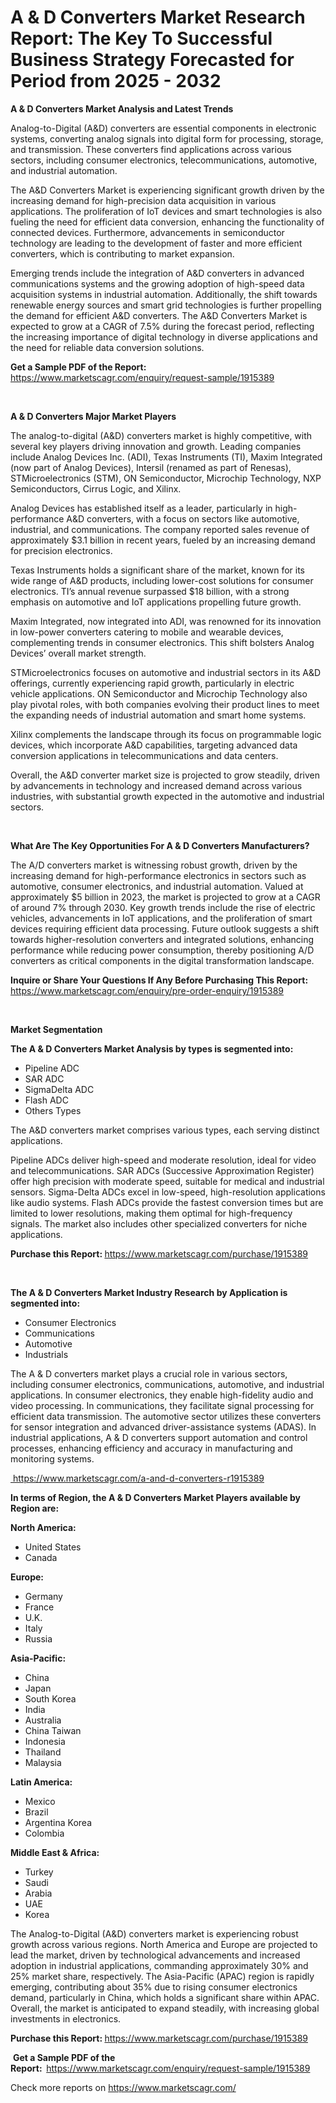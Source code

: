 <p><h1>A & D Converters Market Research Report: The Key To Successful Business Strategy Forecasted for Period from 2025 - 2032</h1></p><p><strong>A & D Converters Market Analysis and Latest Trends</strong></p>
<p><p>Analog-to-Digital (A&D) converters are essential components in electronic systems, converting analog signals into digital form for processing, storage, and transmission. These converters find applications across various sectors, including consumer electronics, telecommunications, automotive, and industrial automation. </p><p>The A&D Converters Market is experiencing significant growth driven by the increasing demand for high-precision data acquisition in various applications. The proliferation of IoT devices and smart technologies is also fueling the need for efficient data conversion, enhancing the functionality of connected devices. Furthermore, advancements in semiconductor technology are leading to the development of faster and more efficient converters, which is contributing to market expansion.</p><p>Emerging trends include the integration of A&D converters in advanced communications systems and the growing adoption of high-speed data acquisition systems in industrial automation. Additionally, the shift towards renewable energy sources and smart grid technologies is further propelling the demand for efficient A&D converters. The A&D Converters Market is expected to grow at a CAGR of 7.5% during the forecast period, reflecting the increasing importance of digital technology in diverse applications and the need for reliable data conversion solutions.</p></p>
<p><strong>Get a Sample PDF of the Report:&nbsp;</strong> <a href="https://www.marketscagr.com/enquiry/request-sample/1915389?utm_campaign=1944&utm_medium=2&utm_source=Github&utm_content=ia&utm_term=13022025&utm_id=a-d-converters">https://www.marketscagr.com/enquiry/request-sample/1915389</a></p>
<p>&nbsp;</p>
<p><strong>A & D Converters Major Market Players</strong></p>
<p><p>The analog-to-digital (A&D) converters market is highly competitive, with several key players driving innovation and growth. Leading companies include Analog Devices Inc. (ADI), Texas Instruments (TI), Maxim Integrated (now part of Analog Devices), Intersil (renamed as part of Renesas), STMicroelectronics (STM), ON Semiconductor, Microchip Technology, NXP Semiconductors, Cirrus Logic, and Xilinx.</p><p>Analog Devices has established itself as a leader, particularly in high-performance A&D converters, with a focus on sectors like automotive, industrial, and communications. The company reported sales revenue of approximately $3.1 billion in recent years, fueled by an increasing demand for precision electronics.</p><p>Texas Instruments holds a significant share of the market, known for its wide range of A&D products, including lower-cost solutions for consumer electronics. TI’s annual revenue surpassed $18 billion, with a strong emphasis on automotive and IoT applications propelling future growth.</p><p>Maxim Integrated, now integrated into ADI, was renowned for its innovation in low-power converters catering to mobile and wearable devices, complementing trends in consumer electronics. This shift bolsters Analog Devices’ overall market strength.</p><p>STMicroelectronics focuses on automotive and industrial sectors in its A&D offerings, currently experiencing rapid growth, particularly in electric vehicle applications. ON Semiconductor and Microchip Technology also play pivotal roles, with both companies evolving their product lines to meet the expanding needs of industrial automation and smart home systems.</p><p>Xilinx complements the landscape through its focus on programmable logic devices, which incorporate A&D capabilities, targeting advanced data conversion applications in telecommunications and data centers. </p><p>Overall, the A&D converter market size is projected to grow steadily, driven by advancements in technology and increased demand across various industries, with substantial growth expected in the automotive and industrial sectors.</p></p>
<p>&nbsp;</p>
<p><strong>What Are The Key Opportunities For A & D Converters Manufacturers?</strong></p>
<p><p>The A/D converters market is witnessing robust growth, driven by the increasing demand for high-performance electronics in sectors such as automotive, consumer electronics, and industrial automation. Valued at approximately $5 billion in 2023, the market is projected to grow at a CAGR of around 7% through 2030. Key growth trends include the rise of electric vehicles, advancements in IoT applications, and the proliferation of smart devices requiring efficient data processing. Future outlook suggests a shift towards higher-resolution converters and integrated solutions, enhancing performance while reducing power consumption, thereby positioning A/D converters as critical components in the digital transformation landscape.</p></p>
<p><strong>Inquire or Share Your Questions If Any Before Purchasing This Report:</strong> <a href="https://www.marketscagr.com/enquiry/pre-order-enquiry/1915389?utm_campaign=1944&utm_medium=2&utm_source=Github&utm_content=ia&utm_term=13022025&utm_id=a-d-converters">https://www.marketscagr.com/enquiry/pre-order-enquiry/1915389</a></p>
<p>&nbsp;</p>
<p><strong>Market Segmentation</strong></p>
<p><strong>The A & D Converters Market Analysis by types is segmented into:</strong></p>
<p><ul><li>Pipeline ADC</li><li>SAR ADC</li><li>SigmaDelta ADC</li><li>Flash ADC</li><li>Others Types</li></ul></p>
<p><p>The A&D converters market comprises various types, each serving distinct applications. </p><p>Pipeline ADCs deliver high-speed and moderate resolution, ideal for video and telecommunications. SAR ADCs (Successive Approximation Register) offer high precision with moderate speed, suitable for medical and industrial sensors. Sigma-Delta ADCs excel in low-speed, high-resolution applications like audio systems. Flash ADCs provide the fastest conversion times but are limited to lower resolutions, making them optimal for high-frequency signals. The market also includes other specialized converters for niche applications.</p></p>
<p><strong>Purchase this Report:&nbsp;</strong><a href="https://www.marketscagr.com/purchase/1915389?utm_campaign=1944&utm_medium=2&utm_source=Github&utm_content=ia&utm_term=13022025&utm_id=a-d-converters">https://www.marketscagr.com/purchase/1915389</a></p>
<p>&nbsp;</p>
<p><strong>The A & D Converters Market Industry Research by Application is segmented into:</strong></p>
<p><ul><li>Consumer Electronics</li><li>Communications</li><li>Automotive</li><li>Industrials</li></ul></p>
<p><p>The A & D converters market plays a crucial role in various sectors, including consumer electronics, communications, automotive, and industrial applications. In consumer electronics, they enable high-fidelity audio and video processing. In communications, they facilitate signal processing for efficient data transmission. The automotive sector utilizes these converters for sensor integration and advanced driver-assistance systems (ADAS). In industrial applications, A & D converters support automation and control processes, enhancing efficiency and accuracy in manufacturing and monitoring systems.</p></p>
<p><a href="https://www.marketscagr.com/a-and-d-converters-r1915389?utm_campaign=1944&utm_medium=2&utm_source=Github&utm_content=ia&utm_term=13022025&utm_id=a-d-converters">&nbsp;https://www.marketscagr.com/a-and-d-converters-r1915389</a></p>
<p><strong>In terms of Region, the A & D Converters Market Players available by Region are:</strong></p>
<p>
    <p> <strong> North America: </strong>
        <ul>
            <li>United States</li>
            <li>Canada</li>
        </ul>
        </p> 
    <p> <strong> Europe: </strong>
        <ul>
            <li>Germany</li>
            <li>France</li>
            <li>U.K.</li>
            <li>Italy</li>
            <li>Russia</li>
        </ul>
        </p> 
    <p> <strong> Asia-Pacific: </strong>
        <ul>
            <li>China</li>
            <li>Japan</li>
            <li>South Korea</li>
            <li>India</li>
            <li>Australia</li>
            <li>China Taiwan</li>
            <li>Indonesia</li>
            <li>Thailand</li>
            <li>Malaysia</li>
        </ul>
        </p> 
    <p> <strong> Latin America: </strong>
        <ul>
            <li>Mexico</li>
            <li>Brazil</li>
            <li>Argentina Korea</li>
            <li>Colombia</li>
        </ul>
        </p> 
    <p> <strong> Middle East & Africa: </strong>
        <ul>
            <li>Turkey</li>
            <li>Saudi</li>
            <li>Arabia</li>
            <li>UAE</li>
            <li>Korea</li>
        </ul>
    </p>
    </p>
<p><p>The Analog-to-Digital (A&D) converters market is experiencing robust growth across various regions. North America and Europe are projected to lead the market, driven by technological advancements and increased adoption in industrial applications, commanding approximately 30% and 25% market share, respectively. The Asia-Pacific (APAC) region is rapidly emerging, contributing about 35% due to rising consumer electronics demand, particularly in China, which holds a significant share within APAC. Overall, the market is anticipated to expand steadily, with increasing global investments in electronics.</p></p>
<p><strong>Purchase this Report: </strong><a href="https://www.marketscagr.com/purchase/1915389?utm_campaign=1944&utm_medium=2&utm_source=Github&utm_content=ia&utm_term=13022025&utm_id=a-d-converters">https://www.marketscagr.com/purchase/1915389</a></p>
<p>&nbsp;<strong>Get a Sample PDF of the Report:&nbsp;&nbsp;</strong><a href="https://www.marketscagr.com/enquiry/request-sample/1915389?utm_campaign=1944&utm_medium=2&utm_source=Github&utm_content=ia&utm_term=13022025&utm_id=a-d-converters">https://www.marketscagr.com/enquiry/request-sample/1915389</a></p>
<p><strong></strong></p>
<p>Check more reports on <a href="https://www.marketscagr.com/?utm_campaign=1944&utm_medium=2&utm_source=Github&utm_content=ia&utm_term=13022025&utm_id=a-d-converters">https://www.marketscagr.com/</a></p>
